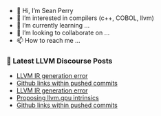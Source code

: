 - 👋 Hi, I’m Sean Perry
- 👀 I’m interested in compilers (c++, COBOL, llvm)
- 🌱 I’m currently learning ...
- 💞️ I’m looking to collaborate on ...
- 📫 How to reach me ...

<!---
s66perry/s66perry is a ✨ special ✨ repository because its `README.md` (this file) appears on your GitHub profile.
You can click the Preview link to take a look at your changes.
--->
### 📕 Latest LLVM Discourse Posts

<!-- DISCOURSE-LLVM:START -->
- [LLVM IR generation error](https://discourse.llvm.org/t/llvm-ir-generation-error/75891#post_2)
- [Github links within pushed commits](https://discourse.llvm.org/t/github-links-within-pushed-commits/75863#post_6)
- [LLVM IR generation error](https://discourse.llvm.org/t/llvm-ir-generation-error/75891#post_1)
- [Proposing llvm.gpu intrinsics](https://discourse.llvm.org/t/proposing-llvm-gpu-intrinsics/75374#post_9)
- [Github links within pushed commits](https://discourse.llvm.org/t/github-links-within-pushed-commits/75863#post_5)
<!-- DISCOURSE-LLVM:END -->
